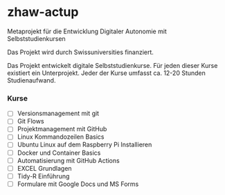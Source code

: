 # zhaw-actup
Metaprojekt für die Entwicklung Digitaler Autonomie mit Selbststudienkursen

Das Projekt wird durch Swissuniversities finanziert. 

Das Projekt entwickelt digitale Selbststudienkurse. Für jeden dieser Kurse existiert ein Unterprojekt. Jeder der Kurse umfasst ca. 12-20 Stunden Studienaufwand. 

### Kurse 

- [ ] Versionsmanagement mit git
- [ ] Git Flows
- [ ] Projektmanagement mit GitHub
- [ ] Linux Kommandozeilen Basics
- [ ] Ubuntu Linux auf dem Raspberry Pi Installieren
- [ ] Docker und Container Basics
- [ ] Automatisierung mit GitHub Actions
- [ ] EXCEL Grundlagen
- [ ] Tidy-R Einführung
- [ ] Formulare mit Google Docs und MS Forms
